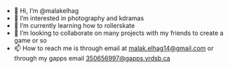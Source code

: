- 👋 Hi, I’m @malakelhag
- 👀 I’m interested in photography and kdramas
- 🌱 I’m currently learning how to rollerskate
- 💞️ I’m looking to collaborate on many projects with my friends to create a game or so
- 📫 How to reach me is through email at malak.elhag14@gmail.com or through my gapps email 350656997@gapps.yrdsb.ca

<!---
malakelhag/malakelhag is a ✨ special ✨ repository because its `README.md` (this file) appears on your GitHub profile.
You can click the Preview link to take a look at your changes.
--->
